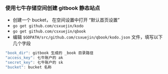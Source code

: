 ### 使用七牛存储空间创建 gitbook 静态站点

- 创建一个 bucket， 在空间设置中打开 “默认首页设置”
- `go get github.com/csxuejin/kodo`
- `go get github.com/csxuejin/qbook`
- 编辑 `$GOPATH/src/github.com/csxuejin/qbook/kodo.json` 文件，填写以下几个字段

``` go
"book_dir": gitbook 生成的 _book 目录路径
"access_key": 七牛账户的 ak
"secret_key": 七牛账户的 sk
"bucket": bucket 名称
```
